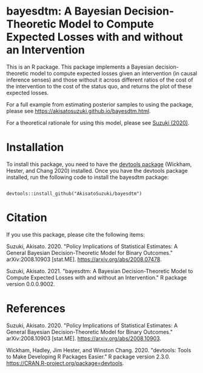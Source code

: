 # bayesdtm: A Bayesian Decision-Theoretic Model to Compute Expected Losses with and without an Intervention

This is an R package. This package implements a Bayesian decision-theoretic model to compute expected losses given an intervention (in causal inference senses) and those without it across different ratios of the cost of the intervention to the cost of the status quo, and returns the plot of these expected losses.

For a full example from estimating posterior samples to using the package, please see <a href="https://akisatosuzuki.github.io/bayesdtm.html" target="_blank">https://akisatosuzuki.github.io/bayesdtm.html</a>.

For a theoretical rationale for using this model, please see <a href="https://arxiv.org/abs/2008.10903" target="_blank">Suzuki (2020)</a>.

# Installation

To install this package, you need to have the <a href="https://CRAN.R-project.org/package=devtools" target="_blank">devtools package</a> (Wickham, Hester, and Chang 2020) installed. Once you have the devtools package installed, run the following code to install the bayesdtm package:

<code>
devtools::install_github("AkisatoSuzuki/bayesdtm")
</code>

# Citation

If you use this package, please cite the following items:

Suzuki, Akisato. 2020. "Policy Implications of Statistical Estimates: A General Bayesian Decision-Theoretic Model for Binary Outcomes." arXiv:2008.10903 [stat.ME]. https://arxiv.org/abs/2008.07478.

Suzuki, Akisato. 2021. "bayesdtm: A Bayesian Decision-Theoretic Model to Compute Expected Losses with and without an Intervention." R package version 0.0.0.9002.

# References

Suzuki, Akisato. 2020. "Policy Implications of Statistical Estimates: A General Bayesian Decision-Theoretic Model for Binary Outcomes." arXiv:2008.10903 [stat.ME]. https://arxiv.org/abs/2008.10903.

Wickham, Hadley, Jim Hester, and Winston Chang. 2020. "devtools: Tools to Make Developing R Packages Easier." R package version 2.3.0. https://CRAN.R-project.org/package=devtools.
